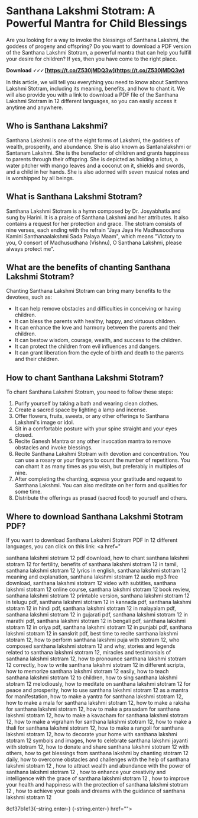 # Santhana Lakshmi Stotram: A Powerful Mantra for Child Blessings
  
Are you looking for a way to invoke the blessings of Santhana Lakshmi, the goddess of progeny and offspring? Do you want to download a PDF version of the Santhana Lakshmi Stotram, a powerful mantra that can help you fulfill your desire for children? If yes, then you have come to the right place.
 
**Download 🗸🗸🗸 [https://t.co/Z530jMDQ3w](https://t.co/Z530jMDQ3w)**


  
In this article, we will tell you everything you need to know about Santhana Lakshmi Stotram, including its meaning, benefits, and how to chant it. We will also provide you with a link to download a PDF file of the Santhana Lakshmi Stotram in 12 different languages, so you can easily access it anytime and anywhere.
  
## Who is Santhana Lakshmi?
  
Santhana Lakshmi is one of the eight forms of Lakshmi, the goddess of wealth, prosperity, and abundance. She is also known as Santanalakshmi or Santanam Lakshmi. She is the benefactor of children and grants happiness to parents through their offspring. She is depicted as holding a lotus, a water pitcher with mango leaves and a coconut on it, shields and swords, and a child in her hands. She is also adorned with seven musical notes and is worshipped by all beings.
  
## What is Santhana Lakshmi Stotram?
  
Santhana Lakshmi Stotram is a hymn composed by Dr. Josyabhatla and sung by Harini. It is a praise of Santhana Lakshmi and her attributes. It also contains a request for her protection and grace. The stotram consists of nine verses, each ending with the refrain "Jaya Jaya He Madhusoodhana Kamini Santhanaalakshmi Sada Palaya Maam", which means "Victory to you, O consort of Madhusudhana (Vishnu), O Santhana Lakshmi, please always protect me".
  
## What are the benefits of chanting Santhana Lakshmi Stotram?
  
Chanting Santhana Lakshmi Stotram can bring many benefits to the devotees, such as:
  
- It can help remove obstacles and difficulties in conceiving or having children.
- It can bless the parents with healthy, happy, and virtuous children.
- It can enhance the love and harmony between the parents and their children.
- It can bestow wisdom, courage, wealth, and success to the children.
- It can protect the children from evil influences and dangers.
- It can grant liberation from the cycle of birth and death to the parents and their children.

## How to chant Santhana Lakshmi Stotram?
  
To chant Santhana Lakshmi Stotram, you need to follow these steps:

1. Purify yourself by taking a bath and wearing clean clothes.
2. Create a sacred space by lighting a lamp and incense.
3. Offer flowers, fruits, sweets, or any other offerings to Santhana Lakshmi's image or idol.
4. Sit in a comfortable posture with your spine straight and your eyes closed.
5. Recite Ganesh Mantra or any other invocation mantra to remove obstacles and invoke blessings.
6. Recite Santhana Lakshmi Stotram with devotion and concentration. You can use a rosary or your fingers to count the number of repetitions. You can chant it as many times as you wish, but preferably in multiples of nine.
7. After completing the chanting, express your gratitude and request to Santhana Lakshmi. You can also meditate on her form and qualities for some time.
8. Distribute the offerings as prasad (sacred food) to yourself and others.

## Where to download Santhana Lakshmi Stotram PDF?
  
If you want to download Santhana Lakshmi Stotram PDF in 12 different languages, you can click on this link: <a href="</p>
<p>santhana lakshmi stotram 12 pdf download, 
how to chant santhana lakshmi stotram 12 for fertility, 
benefits of santhana lakshmi stotram 12 in tamil, 
santhana lakshmi stotram 12 lyrics in english, 
santhana lakshmi stotram 12 meaning and explanation, 
santhana lakshmi stotram 12 audio mp3 free download, 
santhana lakshmi stotram 12 video with subtitles, 
santhana lakshmi stotram 12 online course, 
santhana lakshmi stotram 12 book review, 
santhana lakshmi stotram 12 printable version, 
santhana lakshmi stotram 12 in telugu pdf, 
santhana lakshmi stotram 12 in kannada pdf, 
santhana lakshmi stotram 12 in hindi pdf, 
santhana lakshmi stotram 12 in malayalam pdf, 
santhana lakshmi stotram 12 in gujarati pdf, 
santhana lakshmi stotram 12 in marathi pdf, 
santhana lakshmi stotram 12 in bengali pdf, 
santhana lakshmi stotram 12 in oriya pdf, 
santhana lakshmi stotram 12 in punjabi pdf, 
santhana lakshmi stotram 12 in sanskrit pdf, 
best time to recite santhana lakshmi stotram 12, 
how to perform santhana lakshmi puja with stotram 12, 
who composed santhana lakshmi stotram 12 and why, 
stories and legends related to santhana lakshmi stotram 12, 
miracles and testimonials of santhana lakshmi stotram 12, 
how to pronounce santhana lakshmi stotram 12 correctly, 
how to write santhana lakshmi stotram 12 in different scripts, 
how to memorize santhana lakshmi stotram 12 easily, 
how to teach santhana lakshmi stotram 12 to children, 
how to sing santhana lakshmi stotram 12 melodiously, 
how to meditate on santhana lakshmi stotram 12 for peace and prosperity, 
how to use santhana lakshmi stotram 12 as a mantra for manifestation, 
how to make a yantra for santhana lakshmi stotram 12, 
how to make a mala for santhana lakshmi stotram 12, 
how to make a raksha for santhana lakshmi stotram 12, 
how to make a prasadam for santhana lakshmi stotram 12, 
how to make a kavacham for santhana lakshmi stotram 12, 
how to make a vigraham for santhana lakshmi stotram 12, 
how to make a thali for santhana lakshmi stotram 12, 
how to make a rangoli for santhana lakshmi stotram 12, 
how to decorate your home with santhana lakshmi stotram 12 symbols and images, 
how to celebrate santhana lakshmi jayanti with stotram 12, 
how to donate and share santhana lakshmi stotram 12 with others, 
how to get blessings from santhana lakshmi by chanting stotram 12 daily, 
how to overcome obstacles and challenges with the help of santhana lakshmi stotram 12 , 
how to attract wealth and abundance with the power of santhana lakshmi stotram 12 , 
how to enhance your creativity and intelligence with the grace of santhana lakshmi stotram 12 , 
how to improve your health and happiness with the protection of santhana lakshmi stotram 12 , 
how to achieve your goals and dreams with the guidance of santhana lakshmi stotram 12</p> 8cf37b1e13{-string.enter-}
{-string.enter-} href=""></a href="</p>
<p>santhana lakshmi stotram 12 pdf download, 
how to chant santhana lakshmi stotram 12 for fertility, 
benefits of santhana lakshmi stotram 12 in tamil, 
santhana lakshmi stotram 12 lyrics in english, 
santhana lakshmi stotram 12 meaning and explanation, 
santhana lakshmi stotram 12 audio mp3 free download, 
santhana lakshmi stotram 12 video with subtitles, 
santhana lakshmi stotram 12 online course, 
santhana lakshmi stotram 12 book review, 
santhana lakshmi stotram 12 printable version, 
santhana lakshmi stotram 12 in telugu pdf, 
santhana lakshmi stotram 12 in kannada pdf, 
santhana lakshmi stotram 12 in hindi pdf, 
santhana lakshmi stotram 12 in malayalam pdf, 
santhana lakshmi stotram 12 in gujarati pdf, 
santhana lakshmi stotram 12 in marathi pdf, 
santhana lakshmi stotram 12 in bengali pdf, 
santhana lakshmi stotram 12 in oriya pdf, 
santhana lakshmi stotram 12 in punjabi pdf, 
santhana lakshmi stotram 12 in sanskrit pdf, 
best time to recite santhana lakshmi stotram 12, 
how to perform santhana lakshmi puja with stotram 12, 
who composed santhana lakshmi stotram 12 and why, 
stories and legends related to santhana lakshmi stotram 12, 
miracles and testimonials of santhana lakshmi stotram 12, 
how to pronounce santhana lakshmi stotram 12 correctly, 
how to write santhana lakshmi stotram 12 in different scripts, 
how to memorize santhana lakshmi stotram 12 easily, 
how to teach santhana lakshmi stotram 12 to children, 
how to sing santhana lakshmi stotram 12 melodiously, 
how to meditate on santhana lakshmi stotram 12 for peace and prosperity, 
how to use santhana lakshmi stotram 12 as a mantra for manifestation, 
how to make a yantra for santhana lakshmi stotram 12, 
how to make a mala for santhana lakshmi stotram 12, 
how to make a raksha for santhana lakshmi stotram 12, 
how to make a prasadam for santhana lakshmi stotram 12, 
how to make a kavacham for santhana lakshmi stotram 12, 
how to make a vigraham for santhana lakshmi stotram 12, 
how to make a thali for santhana lakshmi stotram 12, 
how to make a rangoli for santhana lakshmi stotram 12, 
how to decorate your home with santhana lakshmi stotram 12 symbols and images, 
how to celebrate santhana lakshmi jayanti with stotram 12, 
how to donate and share santhana lakshmi stotram 12 with others, 
how to get blessings from santhana lakshmi by chanting stotram 12 daily, 
how to overcome obstacles and challenges with the help of santhana lakshmi stotram 12 , 
how to attract wealth and abundance with the power of santhana lakshmi stotram 12 , 
how to enhance your creativity and intelligence with the grace of santhana lakshmi stotram 12 , 
how to improve your health and happiness with the protection of santhana lakshmi stotram 12 , 
how to achieve your goals and dreams with the guidance of santhana lakshmi stotram 12</p> 8cf37b1e13{-string.enter-}
{-string.enter-}>